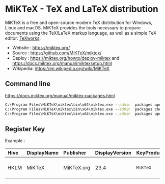 # MiKTeX - TeX and LaTeX distribution

MiKTeX is a free and open-source modern TeX distribution for Windows, Linux and macOS.
MiKTeX provides the tools necessary to prepare documents using the
TeX/LaTeX markup language, as well as a simple TeX editor: [TeXworks](https://fr.wikipedia.org/wiki/TeXworks).

* Website : https://miktex.org/
* Source : https://github.com/MiKTeX/miktex/
* Deploy : https://miktex.org/howto/deploy-miktex and https://docs.miktex.org/manual/miktexsetup.html
* Wikipedia: https://en.wikipedia.org/wiki/MiKTeX


## Command line

https://docs.miktex.org/manual/miktex-packages.html

```bat
C:\Program Files\MiKTeX\miktex\bin\x64\miktex.exe --admin  packages update-package-database
C:\Program Files\MiKTeX\miktex\bin\x64\miktex.exe --admin  packages check-update
C:\Program Files\MiKTeX\miktex\bin\x64\miktex.exe --admin  packages update
```


## Register Key

Example :

 | Hive | DisplayName | Publisher | DisplayVersion | KeyProduct | UninstallExe |
 |:---- |:----------- |:--------- |:-------------- |:---------- |:------------ |
 | HKLM | MiKTeX | MiKTeX.org | 23.4 | `MiKTeX` | `"C:\Program Files\MiKTeX\miktex/bin/x64\miktex-console_admin.exe" --admin --start-page cleanup` |
